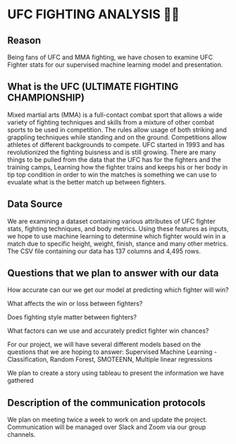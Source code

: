 # UFC FIGHTING ANALYSIS :men_wrestling:

## Reason
Being fans of UFC and MMA fighting, we have chosen to examine UFC Fighter stats for our supervised machine learning model and presentation. 

## What is the UFC (ULTIMATE FIGHTING CHAMPIONSHIP)

Mixed martial arts (MMA) is a full-contact combat sport that allows a wide variety of fighting techniques and skills from a mixture of other combat sports to be used in competition. The rules allow usage of both striking and grappling techniques while standing and on the ground. Competitions allow athletes of different backgrounds to compete. UFC started in 1993 and has revolutionized the fighting buisness and is still growing. There are many things to be pulled from the data that the UFC has for the fighters and the training camps, Learning how the fighter trains and keeps his or her body in tip top condition in order to win the matches is something we can use to evualate what is the better match up between fighters. 

## Data Source

We are examining a dataset containing various attributes of UFC fighter stats, fighting techniques, and body metrics. Using these features as inputs, we hope to use machine learning to determine which fighter would win in a match due to specific height, weight, finish, stance and many other metrics. The CSV file containing our data has 137 columns and 4,495 rows. 

## Questions that we plan to answer with our data

How accurate can our we get our model at predicting which fighter will win? 

What affects the win or loss between fighters?

Does fighting style matter between fighters? 

What factors can we use and accurately predict fighter win chances? 

For our project, we will have several different models based on the questions that we are hoping to answer:
Supervised Machine Learning - Classification, Random Forest, SMOTEENN, Multiple linear regressions


We plan to create a story using tableau to present the information we have gathered

## Description of the communication protocols

We plan on meeting twice a week to work on and update the project. Communication will be managed over Slack and Zoom via our group channels. 
